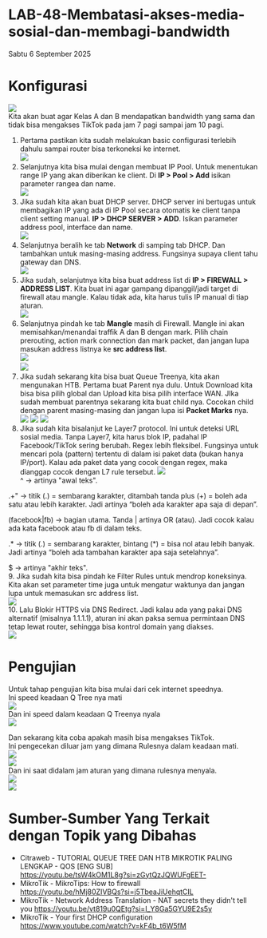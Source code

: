 # LAB-48-Membatasi-akses-media-sosial-dan-membagi-bandwidth
Sabtu 6 September 2025  
  
  
# Konfigurasi
![](IMAGES/untitled.png)  
  Kita akan buat agar Kelas A dan B mendapatkan bandwidth yang sama dan tidak bisa mengakses TikTok pada jam 7 pagi sampai jam 10 pagi.  
1. Pertama pastikan kita sudah melakukan basic configurasi terlebih dahulu sampai router bisa terkoneksi ke internet.  
![](IMAGES/satu.png)  
2. Selanjutnya kita bisa mulai dengan membuat IP Pool. Untuk menentukan range IP yang akan diberikan ke client. Di **IP > Pool > Add** isikan parameter rangea dan name.  
![](IMAGES/kolam.png)  
3. Jika sudah kita akan buat DHCP server. DHCP server ini bertugas untuk membagikan IP yang ada di IP Pool secara otomatis ke client tanpa client setting manual. **IP > DHCP SERVER > ADD**. Isikan parameter address pool, interface dan name.  
![](IMAGES/duatitiklima.png)  
4. Selanjutnya beralih ke tab **Network** di samping tab DHCP. Dan tambahkan untuk masing-masing address. Fungsinya supaya client tahu gateway dan DNS.  
![](IMAGES/tiga.png)  
5. Jika sudah, selanjutnya kita bisa buat address list di **IP > FIREWALL > ADDRESS LIST**. Kita buat ini agar gampang dipanggil/jadi target di firewall atau mangle. Kalau tidak ada, kita harus tulis IP manual di tiap aturan.  
![](IMAGES/empat.png)  
6. Selanjutnya pindah ke tab **Mangle** masih di Firewall. Mangle ini akan memisahkan/menandai traffik A dan B dengan mark. Pilih chain prerouting, action mark connection dan mark packet, dan jangan lupa masukan address listnya ke **src address list**.  
![](IMAGES/lima.png)  
![](IMAGES/enam.png)  
7. Jika sudah sekarang kita bisa buat Queue Treenya, kita akan mengunakan HTB. Pertama buat Parent nya dulu. Untuk Download kita bisa bisa pilih global dan Upload kita bisa pilih interface WAN. JIka sudah membuat parentnya sekarang kita buat child nya. Cocokan child dengan parent masing-masing dan jangan lupa isi **Packet Marks** nya.  
![](IMAGES/tujuh.png)
![](IMAGES/delapan.png)
![](IMAGES/sembilan.png)  
9. Jika sudah kita bisalanjut ke Layer7 protocol. Ini untuk deteksi URL sosial media. Tanpa Layer7, kita harus blok IP, padahal IP Facebook/TikTok sering berubah. Regex lebih fleksibel. Fungsinya untuk mencari pola (pattern) tertentu di dalam isi paket data (bukan hanya IP/port). Kalau ada paket data yang cocok dengan regex, maka dianggap cocok dengan L7 rule tersebut.
![](IMAGES/sepuluh.png)  
^ → artinya "awal teks".  

.+" → titik (.) = sembarang karakter, ditambah tanda plus (+) = boleh ada satu atau lebih karakter. Jadi artinya “boleh ada karakter apa saja di depan”.  

(facebook|fb) → bagian utama. Tanda | artinya OR (atau). Jadi cocok kalau ada kata facebook atau fb di dalam teks.  

.* → titik (.) = sembarang karakter, bintang (*) = bisa nol atau lebih banyak. Jadi artinya “boleh ada tambahan karakter apa saja setelahnya”.  

$ → artinya "akhir teks".  
9. Jika sudah kita bisa pindah ke Filter Rules untuk mendrop koneksinya. Kita akan set parameter time juga untuk mengatur waktunya dan jangan lupa untuk memasukan src address list.  
![](IMAGES/sebelas.png)  
10. Lalu Blokir HTTPS via DNS Redirect. Jadi kalau ada yang pakai DNS alternatif (misalnya 1.1.1.1), aturan ini akan paksa semua permintaan DNS tetap lewat router, sehingga bisa kontrol domain yang diakses.  
![](IMAGES/duabelas.png)  
  
# Pengujian
  Untuk tahap pengujian kita bisa mulai dari cek internet speednya.  
  Ini speed keadaan Q Tree nya mati  
  ![](IMAGES/sebelumbefore.png)  
  Dan ini speed dalam keadaan Q Treenya nyala  
  ![](IMAGES/sesudahafter.png)  
  
  
  Dan sekarang kita coba apakah masih bisa mengakses TikTok.  
  Ini pengecekan diluar jam yang dimana Rulesnya dalam keadaan mati.  
  ![](IMAGES/empatbelas.png)  
  ![](IMAGES/silksong.png)  
  Dan ini saat didalam jam aturan yang dimana rulesnya menyala.  
  ![](IMAGES/tigabelas.png)  
  ![](IMAGES/silksong.png)  


# Sumber-Sumber Yang Terkait dengan Topik yang Dibahas  
- Citraweb - TUTORIAL QUEUE TREE DAN HTB MIKROTIK PALING LENGKAP - QOS [ENG SUB]  
https://youtu.be/tsW4kOM1L8g?si=zGytQzJQWUFgEET-  
- MikroTik - MikroTips: How to firewall  
https://youtu.be/hMj80ZIVBQs?si=j5TbeaJiUehqtCIL
- MikroTik - Network Address Translation - NAT secrets they didn't tell you
https://youtu.be/vt819u0QEtg?si=I_Y8Ga5GYU9E2s5y
- MikroTik - Your first DHCP configuration
https://www.youtube.com/watch?v=kF4b_t6W5fM
